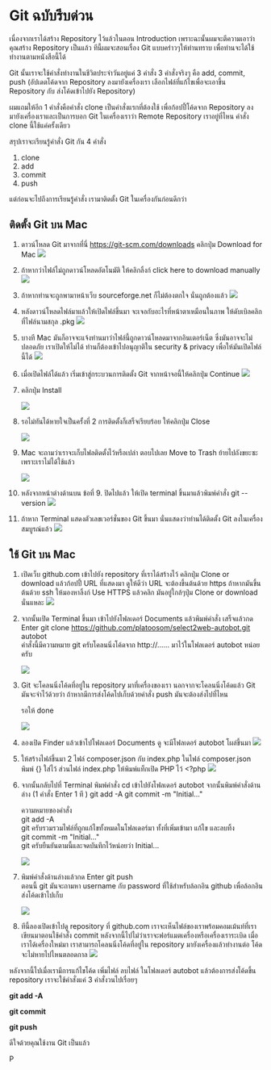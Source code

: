 # Git ฉบับรีบด่วน

เนื่องจากเราได้สร้าง Repository ไว้แล้วในตอน Introduction เพราะฉะนั้นผมจะตีความเอาว่าคุณสร้าง Repository เป็นแล้ว ทีนี้ผมจะสอนเรื่อง Git แบบคร่าวๆให้ท่านทราบ เพื่อท่านจะได้ใช้ทำงานตามหนังสือนี้ได้

Git นั้นเราจะใช้คำสั่งทำงานในชีวิตประจำวันอยู่แค่ 3 คำสั่ง 3 คำสั่งจริงๆ คือ add, commit, push \(อัปเดตโค้ดจาก Repository ลงมายังเครื่องเรา เลือกไฟล์ที่แก้ไขเพื่อจะเอาขึ้น Repository กับ ส่งโค้ดเข้าไปยัง Repository\)

ผมแถมให้อีก 1 คำสั่งคือคำสั่ง clone เป็นคำสั่งแรกที่ต้องใช้ เพื่อก้อปปี้โค้ดจาก Repository ลงมายังเครื่องเราและเป็นการบอก Git ในเครื่องเราว่า Remote Repository เราอยู่ที่ไหน คำสั่ง clone นี้ใช้แค่ครั้งเดียว

สรุปเราจะเรียนรู้คำสั่ง Git กัน 4 คำสั่ง

1. clone
2. add
3. commit
4. push

แต่ก่อนจะไปถึงการเรียนรู้คำสั่ง เรามาติดตั้ง Git ในเครื่องกันก่อนดีกว่า

## ติดตั้ง Git บน Mac

1. ดาวน์โหลด Git มาจากที่นี่ https://git-scm.com/downloads คลิกปุ่ม Download for Mac
   ![](/assets/2017-10-10_1050.png)

2. ถ้าหากว่าไฟล์ไม่ถูกดาวน์โหลดอัตโนมัติ ให้คลิกลิ้งก์ click here to download manually
   ![](/assets/2017-10-10_1051.png)

3. ถ้าหากท่านจะถูกพามาหน้าเว็บ sourceforge.net ก็ไม่ต้องตกใจ นั่นถูกต้องแล้ว
   ![](/assets/2017-10-10_1052.png)

4. หลังดาวน์โหลดไฟล์มาแล้วให้เปิดไฟล์ขึ้นมา จะเจอกับอะไรที่หน้าตาเหมือนในภาพ ให้ดับเบิลคลิกที่ไฟล์นามสกุล .pkg
   ![](/assets/2017-10-10_1053.png)

5. บางที Mac มันก็อาจจะแจ้งท่านมาว่าไฟล์นี้ถูกดาวน์โหลดมาจากอินเตอร์เน็ต ซึ่งมันอาจจะไม่ปลอดภัย เราเปิดให้ไม่ได้ ท่านก็ต้องเข้าไปอนุญาติใน security & privacy เพื่อให้มันเปิดไฟล์นี้ได้
   ![](/assets/2017-10-10_1054.png)

6. เมื่อเปิดไฟล์ได้แล้ว เริ่มเข้าสู่กระบวนการติดตั้ง Git จากหน้าจอนี้ให้คลิกปุ่ม Continue
   ![](/assets/2017-10-10_1055.png)

7. คลิกปุ่ม Install 


   ![](/assets/2017-10-10_1056.png)

8. รอไม่ทันได้หายใจเป็นครั้งที่ 2 การติดตั้งก็เสร็จเรียบร้อย ให้คลิกปุ่ม Close


   ![](/assets/2017-10-10_1057.png)

9. Mac จะถามว่าเราจะเก็บไฟลติดตั้งไว้หรือเปล่า ตอบไปเลย Move to Trash ย้ายไปถังขยะซะ เพราะเราไม่ได้ใช้แล้ว 


   ![](/assets/2017-10-10_1058.png)

10. หลังจากหน้าต่างด้านบน ข้อที่ 9. ปิดไปแล้ว ให้เปิด terminal ขึ้นมาแล้วพิมพ์คำสั่ง git --version
    ![](/assets/2017-10-10_1059.png)

11. ถ้าหาก Terminal แสดงตัวเลขเวอร์ชั่นของ Git ขึ้นมา นั่นแสดงว่าท่านได้ติดตั้ง Git ลงในเครื่องสมบูรณ์แล้ว 
    ![](/assets/2017-10-10_1060.png)

## ใช้ Git บน Mac

1. เปิดเว็บ github.com เข้าไปยัง repository ที่เราได้สร้างไว้ คลิกปุ่ม Clone or download แล้วก้อปปี้ URL ที่แสดงมา ดูให้ดีว่า URL จะต้องขึ้นต้นด้วย https ถ้าหากมันขึ้นต้นด้วย ssh ให้มองหาลิ้งก์ Use HTTPS แล้วคลิก มันอยู่ใกล้ๆปุ่ม Clone or download นั่นแหละ
   ![](/assets/2017-10-10_1135.png)

2. จากนั้นเปิด Terminal ขึ้นมา เข้าไปยังโฟลเดอร์ Documents แล้วพิมพ์คำสั่ง เสร็จแล้วกด Enter
   git clone https://github.com/platoosom/select2web-autobot.git autobot  
   คำสั่งนี้มีความหมาย git ครับโคลนนิ่งโค้ดจาก http://...... มาไว้ในโฟลเดอร์ autobot หน่อยครับ

   ![](/assets/2017-10-10_1139.png)

3. Git จะโคลนนิ่งโค้ดที่อยู่ใน repository มาที่เครื่องของเรา นอกจากจะโคลนนิ่งโค้ดแล้ว Git มันจะจำไว้ด้วยว่า ถ้าหากมีการส่งโค้ดไปเก็บด้วยคำสั่ง push มันจะต้องส่งไปที่ไหน
  
   รอให้ done

   ![](/assets/2017-10-10_1140.png)

4. ลองเปิด Finder แล้วเข้าไปโฟลเดอร์ Documents ดู จะมีโฟลเดอร์ autobot โผล่ขึ้นมา
   ![](/assets/2017-10-10_1141.png)

5. ให้สร้างไฟล์ขึ้นมา 2 ไฟล์ composer.json กับ index.php  ในไฟล์ composer.json พิมพ์ {} ใส่ไว้ ส่วนไฟล์ index.php ให้พิมพ์แท็กเปิด PHP ไว้ &lt;?php 
   ![](/assets/2017-10-10_1142.png)

6. จากนั้นกลับไปที่ Terminal พิมพ์คำสั่ง cd เข้าไปยังโฟลเดอร์ autobot จากนั้นพิมพ์คำสั่งด้านล่าง \(1 คำสั่ง Enter 1 ที \)
   git add -A
   git commit -m "Initial..."  
  
   ความหมายของคำสั่ง  
   git add -A  
   git ครับรวมรวมไฟล์ที่ถูกแก้ไขทั้งหมดในโฟลเดอร์มา ทั้งที่เพิ่มเข้ามา แก้ไข และลบทิ้ง  
   git commit -m "Initial..."  
   git ครับยืนยันตามนี้และจดบันทึกไว้หน่อยว่า Initial...

   ![](/assets/2017-10-10_1148.png)

7. พิมพ์คำสั่งด้านล่างแล้วกด Enter 
   git push  
   ตอนนี้ git มันจะถามหา username กับ password ที่ใช้สำหรับล้อกอิน github เพื่อล้อกอินส่งโค้ดเข้าไปเก็บ

   ![](/assets/2017-10-10_1149.png)

8. ทีนี้ลองเปิดเข้าไปดู repository ที่ github.com เราจะเห็นไฟล์ของเราพร้อมคอมเม้นท์ที่เราเขียนมาตอนใช้คำสั่ง commit หลังจากนี้ไปไม่ว่าเราจะฟอร์แมตเครื่องหรือเครื่องเราระเบิด เมื่อเราได้เครื่องใหม่มา เราสามารถโคลนนิ่งโค้ดที่อยู่ใน repository มายังเครื่องแล้วทำงานต่อ โค้ดจะไม่หายไปไหนตลอดกาล
   ![](/assets/2017-10-10_1150.png)

หลังจากนี้ไปเมื่อเรามีการแก้ไขโค้ด เพิ่มไฟล์ ลบไฟล์ ในโฟลเดอร์ autobot แล้วต้องการส่งโค้ดขึ้น repository เราจะใช้คำสั่งแค่ 3 คำสั่งวนไปเรื่อยๆ

**git add -A**

**git commit**

**git push**

ดีใจด้วยคุณใช้งาน Git เป็นแล้ว













P

